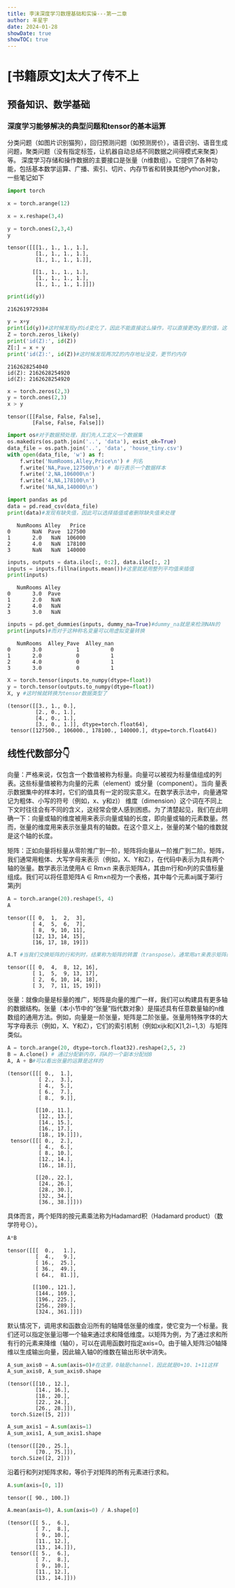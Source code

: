 ```yaml
---
title: 李沫深度学习数理基础和实操---第一二章
author: 羊星宇
date: 2024-01-28
showDate: true
showTOC: true
---
```

# [书籍原文]太大了传不上

## 预备知识、数学基础
### 深度学习能够解决的典型问题和tensor的基本运算
分类问题（如图片识别猫狗），回归预测问题（如预测房价），语音识别、语音生成问题，聚类问题（没有指定标签，让机器自动总结不同数据之间得模式来聚类）等。
深度学习存储和操作数据的主要接口是张量（n维数组）。它提供了各种功能，包括基本数学运算、广播、索引、切片、内存节省和转换其他Python对象，一些笔记如下


```python
import torch
```


```python
x = torch.arange(12)
```


```python
x = x.reshape(3,4)
```


```python
y = torch.ones(2,3,4)
y
```




    tensor([[[1., 1., 1., 1.],
             [1., 1., 1., 1.],
             [1., 1., 1., 1.]],
    
            [[1., 1., 1., 1.],
             [1., 1., 1., 1.],
             [1., 1., 1., 1.]]])




```python
print(id(y))
```

    2162619729384



```python
y = x+y
print(id(y))#这时候发现y的id变化了，因此不能直接这么操作，可以直接更改y里的值，这样就不会占用新的内存
Z = torch.zeros_like(y)
print('id(Z):', id(Z))
Z[:] = x + y
print('id(Z):', id(Z))#这时候发现两次Z的内存地址没变，更节约内存
```

    2162628254040
    id(Z): 2162628254920
    id(Z): 2162628254920



```python
x = torch.zeros(2,3)
y = torch.ones(2,3)
x > y
```




    tensor([[False, False, False],
            [False, False, False]])




```python
import os#对于数据预处理，我们先人工定义一个数据集
os.makedirs(os.path.join('..', 'data'), exist_ok=True)
data_file = os.path.join('..', 'data', 'house_tiny.csv')
with open(data_file, 'w') as f:
    f.write('NumRooms,Alley,Price\n') # 列名
    f.write('NA,Pave,127500\n') # 每行表示一个数据样本
    f.write('2,NA,106000\n')
    f.write('4,NA,178100\n')
    f.write('NA,NA,140000\n')
```


```python
import pandas as pd
data = pd.read_csv(data_file)
print(data)#发现有缺失值，因此可以选择插值或者删除缺失值来处理
```

       NumRooms Alley   Price
    0       NaN  Pave  127500
    1       2.0   NaN  106000
    2       4.0   NaN  178100
    3       NaN   NaN  140000



```python
inputs, outputs = data.iloc[:, 0:2], data.iloc[:, 2]
inputs = inputs.fillna(inputs.mean())#这里就是用整列平均值来插值
print(inputs)
```

       NumRooms Alley
    0       3.0  Pave
    1       2.0   NaN
    2       4.0   NaN
    3       3.0   NaN



```python
inputs = pd.get_dummies(inputs, dummy_na=True)#dummy_na就是来检测NAN的
print(inputs)#而对于这种称名变量可以用虚拟变量转换
```

       NumRooms  Alley_Pave  Alley_nan
    0       3.0           1          0
    1       2.0           0          1
    2       4.0           0          1
    3       3.0           0          1



```python
X = torch.tensor(inputs.to_numpy(dtype=float))
y = torch.tensor(outputs.to_numpy(dtype=float))
X, y #这时候就转换为tensor数据类型了
```




    (tensor([[3., 1., 0.],
             [2., 0., 1.],
             [4., 0., 1.],
             [3., 0., 1.]], dtype=torch.float64),
     tensor([127500., 106000., 178100., 140000.], dtype=torch.float64))



## 线性代数部分👇

向量：严格来说，仅包含一个数值被称为标量。向量可以被视为标量值组成的列表。这些标量值被称为向量的元素（element）或分量（component）。当向
量表示数据集中的样本时，它们的值具有一定的现实意义。在数学表示法中，向量通常记为粗体、小写的符号（例如，x、y和z)）
维度（dimension）这个词在不同上下文时往往会有不同的含义，这经常会使人感到困惑。为了清楚起见，我们在此明确一下：向量或轴的维度被用来表示向量或轴的长度，即向量或轴的元素数量。然而，张量的维度用来表示张量具有的轴数。在这个意义上，张量的某个轴的维数就是这个轴的长度。

矩阵：正如向量将标量从零阶推广到一阶，矩阵将向量从一阶推广到二阶。矩阵，我们通常用粗体、大写字母来表示（例如，X、Y和Z），在代码中表示为具有两个轴的张量。数学表示法使用A ∈ Rm×n 来表示矩阵A，其由m行和n列的实值标量组成。我们可以将任意矩阵A ∈ Rm×n视为一个表格，其中每个元素aij属于第i行第j列


```python
A = torch.arange(20).reshape(5, 4)
A
```




    tensor([[ 0,  1,  2,  3],
            [ 4,  5,  6,  7],
            [ 8,  9, 10, 11],
            [12, 13, 14, 15],
            [16, 17, 18, 19]])




```python
A.T #当我们交换矩阵的行和列时，结果称为矩阵的转置（transpose）。通常用a⊤来表示矩阵的转置，如果B = A⊤，则对于任意i和j，都有bij = aji。
```




    tensor([[ 0,  4,  8, 12, 16],
            [ 1,  5,  9, 13, 17],
            [ 2,  6, 10, 14, 18],
            [ 3,  7, 11, 15, 19]])



张量：就像向量是标量的推广，矩阵是向量的推广一样，我们可以构建具有更多轴的数据结构。张量（本小节中的“张量”指代数对象）是描述具有任意数量轴的n维数组的通用方法。例如，向量是一阶张量，矩阵是二阶张量。张量用特殊字体的大写字母表示（例如，X、Y和Z），它们的索引机制（例如xijk和[X]1,2i−1,3）与矩阵类似。


```python
A = torch.arange(20, dtype=torch.float32).reshape(2,5, 2)
B = A.clone() # 通过分配新内存，将A的一个副本分配给B
A, A + B#可以看出张量的运算是这样的
```




    (tensor([[[ 0.,  1.],
              [ 2.,  3.],
              [ 4.,  5.],
              [ 6.,  7.],
              [ 8.,  9.]],
     
             [[10., 11.],
              [12., 13.],
              [14., 15.],
              [16., 17.],
              [18., 19.]]]),
     tensor([[[ 0.,  2.],
              [ 4.,  6.],
              [ 8., 10.],
              [12., 14.],
              [16., 18.]],
     
             [[20., 22.],
              [24., 26.],
              [28., 30.],
              [32., 34.],
              [36., 38.]]]))



具体而言，两个矩阵的按元素乘法称为Hadamard积（Hadamard product）（数学符号⊙）。


```python
A*B
```




    tensor([[[  0.,   1.],
             [  4.,   9.],
             [ 16.,  25.],
             [ 36.,  49.],
             [ 64.,  81.]],
    
            [[100., 121.],
             [144., 169.],
             [196., 225.],
             [256., 289.],
             [324., 361.]]])



默认情况下，调用求和函数会沿所有的轴降低张量的维度，使它变为一个标量。我们还可以指定张量沿哪一个轴来通过求和降低维度。以矩阵为例，为了通过求和所有行的元素来降维（轴0），可以在调用函数时指定axis=0。由于输入矩阵沿0轴降维以生成输出向量，因此输入轴0的维数在输出形状中消失。


```python
A_sum_axis0 = A.sum(axis=0)#在这里，0轴是channel，因此就是0+10、1+11这样
A_sum_axis0, A_sum_axis0.shape
```




    (tensor([[10., 12.],
             [14., 16.],
             [18., 20.],
             [22., 24.],
             [26., 28.]]),
     torch.Size([5, 2]))




```python
A_sum_axis1 = A.sum(axis=1)
A_sum_axis1, A_sum_axis1.shape
```




    (tensor([[20., 25.],
             [70., 75.]]),
     torch.Size([2, 2]))



沿着行和列对矩阵求和，等价于对矩阵的所有元素进行求和。


```python
A.sum(axis=[0, 1])
```




    tensor([ 90., 100.])




```python
A.mean(axis=0), A.sum(axis=0) / A.shape[0]
```




    (tensor([[ 5.,  6.],
             [ 7.,  8.],
             [ 9., 10.],
             [11., 12.],
             [13., 14.]]),
     tensor([[ 5.,  6.],
             [ 7.,  8.],
             [ 9., 10.],
             [11., 12.],
             [13., 14.]]))




```python

```
